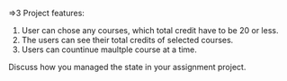 =>3 Project features:
1. User can chose any courses, which total credit have to be 20 or less.
2. The users can see their total credits of selected courses.
3.  Users can countinue maultple course at a time.

Discuss how you managed the state in your assignment project.
 
 

